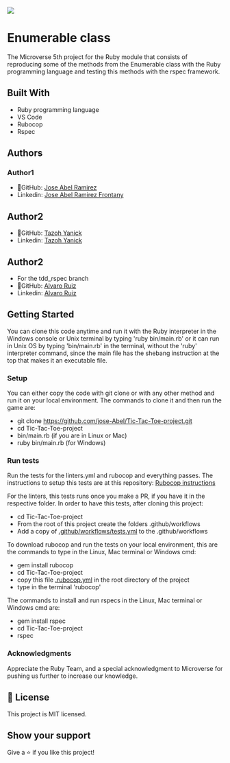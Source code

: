 ![](https://img.shields.io/badge/Microverse-blueviolet)


# Enumerable class

The Microverse 5th project for the Ruby module that consists of reproducing some of the methods from the Enumerable class with the Ruby programming language and testing this methods with the rspec framework.

## Built With
- Ruby programming language
- VS Code
- Rubocop
- Rspec

## Authors
### Author1
- 👤GitHub: [Jose Abel Ramirez](https://github.com/jose-Abel)
- Linkedin: [Jose Abel Ramirez Frontany](https://www.linkedin.com/in/jose-abel-ramirez-frontany-7674a842/)

## Author2
- 👤GitHub: [Tazoh Yanick](https://github.com/t-yanick)
- Linkedin: [Tazoh Yanick](https://linkedin.com/in/tazoh-yanick-5a978764)

## Author2
- For the tdd_rspec branch
- 👤GitHub: [Alvaro Ruiz](https://github.com/alvarorf)
- Linkedin: [Alvaro Ruiz](https://www.linkedin.com/in/alvaro-ruiz-22810915a/)


## Getting Started
You can clone this code anytime and run it with the Ruby interpreter in the Windows console or Unix terminal by typing 'ruby bin/main.rb' or it can run in Unix OS by typing 'bin/main.rb' in the terminal, without the 'ruby' interpreter command, since the main file has the shebang instruction at the top that makes it an executable file.

### Setup
You can either copy the code with git clone or with any other method and run it on your local environment. The commands to clone it and then run the game are:
- git clone https://github.com/jose-Abel/Tic-Tac-Toe-project.git
- cd Tic-Tac-Toe-project
- bin/main.rb (if you are in Linux or Mac)
- ruby bin/main.rb (for Windows)


### Run tests
Run the tests for the linters.yml and rubocop and everything passes. The instructions to setup this tests are at this repository: [Rubocop instructions](https://github.com/microverseinc/linters-config/tree/master/ruby)

For the linters, this tests runs once you make a PR, if you have it in the respective folder. In order to have this tests, after cloning this project:
 - cd Tic-Tac-Toe-project
- From the root of this project create the folders .github/workflows
- Add a copy of [.github/workflows/tests.yml](https://github.com/microverseinc/linters-config/blob/master/ruby/.github/workflows/tests.yml) to the .github/workflows

To download rubocop and run the tests on your local environment, this are the commands to type in the Linux, Mac terminal or Windows cmd:
- gem install rubocop
- cd Tic-Tac-Toe-project
- copy this file [.rubocop.yml](https://github.com/microverseinc/linters-config/blob/master/ruby/.rubocop.yml) in the root directory of the project
- type in the terminal 'rubocop'

The commands to install and run rspecs in the Linux, Mac terminal or Windows cmd are:
- gem install rspec
- cd Tic-Tac-Toe-project
- rspec

### Acknowledgments
Appreciate the Ruby Team, and a special acknowledgment to Microverse for pushing us further to increase our knowledge.


## 📝 License
This project is MIT licensed.


## Show your support
Give a ⭐️ if you like this project!
